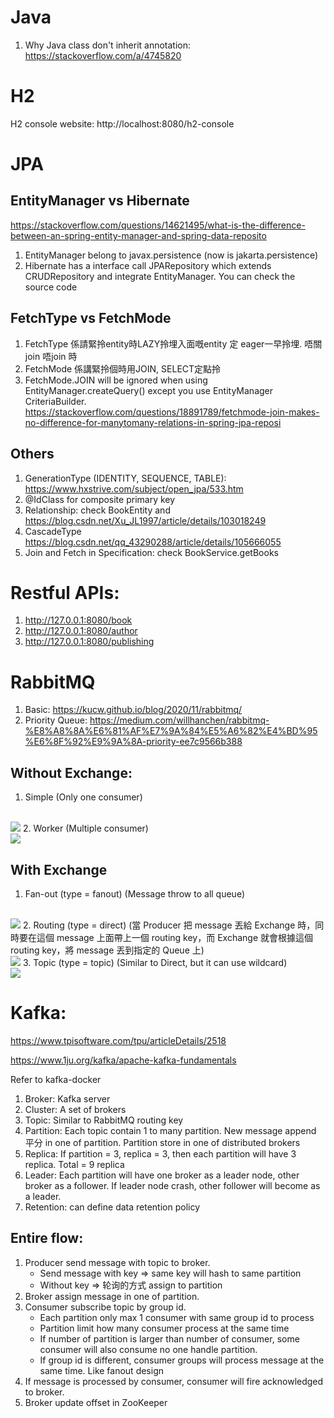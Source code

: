 # Java
1. Why Java class don't inherit annotation: https://stackoverflow.com/a/4745820

# H2
H2 console website: http://localhost:8080/h2-console

# JPA
## EntityManager vs Hibernate
https://stackoverflow.com/questions/14621495/what-is-the-difference-between-an-spring-entity-manager-and-spring-data-reposito
1. EntityManager belong to javax.persistence (now is jakarta.persistence)
2. Hibernate has a interface call JPARepository which extends CRUDRepository and integrate EntityManager. You can check the source code

## FetchType vs FetchMode
1. FetchType 係請緊拎entity時LAZY拎埋入面嘅entity 定 eager一早拎埋. 唔關join 唔join 時
2. FetchMode 係講緊拎個時用JOIN, SELECT定點拎
3. FetchMode.JOIN will be ignored when using EntityManager.createQuery() except you use EntityManager CriteriaBuilder. https://stackoverflow.com/questions/18891789/fetchmode-join-makes-no-difference-for-manytomany-relations-in-spring-jpa-reposi

## Others
1. GenerationType (IDENTITY, SEQUENCE, TABLE): https://www.hxstrive.com/subject/open_jpa/533.htm
2. @IdClass for composite primary key 
3. Relationship: check BookEntity and https://blog.csdn.net/Xu_JL1997/article/details/103018249
4. CascadeType https://blog.csdn.net/qq_43290288/article/details/105666055
5. Join and Fetch in Specification: check BookService.getBooks

# Restful APIs:
1. http://127.0.0.1:8080/book
2. http://127.0.0.1:8080/author
3. http://127.0.0.1:8080/publishing

# RabbitMQ
1. Basic: https://kucw.github.io/blog/2020/11/rabbitmq/
2. Priority Queue: https://medium.com/willhanchen/rabbitmq-%E8%A8%8A%E6%81%AF%E7%9A%84%E5%A6%82%E4%BD%95%E6%8F%92%E9%9A%8A-priority-ee7c9566b388

## Without Exchange:
1. Simple (Only one consumer)
<br/>
<img src="https://kucw.github.io/images/blog/rabbitmq_direct.png"/>
2. Worker (Multiple consumer)
<br/>
<img src="https://kucw.github.io/images/blog/rabbitmq_worker.png"/>

## With Exchange
1. Fan-out (type = fanout) (Message throw to all queue)
<br/>
<img src="https://kucw.github.io/images/blog/rabbitmq_subscribe.png"/>
2. Routing (type = direct) (當 Producer 把 message 丟給 Exchange 時，同時要在這個 message 上面帶上一個 routing key，而 Exchange 就會根據這個 routing key，將 message 丟到指定的 Queue 上)
<br/>
<img src="https://kucw.github.io/images/blog/rabbitmq_routing1.png"/>
3. Topic (type = topic) (Similar to Direct, but it can use wildcard)
<br/>
<img src="https://kucw.github.io/images/blog/rabbitmq_topics.png"/>




# Kafka:
https://www.tpisoftware.com/tpu/articleDetails/2518

https://www.1ju.org/kafka/apache-kafka-fundamentals

Refer to kafka-docker


1. Broker: Kafka server
2. Cluster: A set of brokers
3. Topic: Similar to RabbitMQ routing key
4. Partition: Each topic contain 1 to many partition. New message append 平分 in one of partition. Partition store in one of distributed brokers
5. Replica: If partition = 3, replica = 3, then each partition will have 3 replica. Total = 9 replica
6. Leader: Each partition will have one broker as a leader node, other broker as a follower. If leader node crash, other follower will become as a leader.
7. Retention: can define data retention policy

## Entire flow:
1. Producer send message with topic to broker.
   - Send message with key => same key will hash to same partition
   - Without key => 轮询的方式 assign to partition
2. Broker assign message in one of partition.
3. Consumer subscribe topic by group id.
    - Each partition only max 1 consumer with same group id to process
    - Partition limit how many consumer process at the same time
    - If number of partition is larger than number of consumer, some consumer will also consume no one handle partition.
    - If group id is different, consumer groups will process message at the same time. Like fanout design
4. If message is processed by consumer, consumer will fire acknowledged to broker.
5. Broker update offset in ZooKeeper